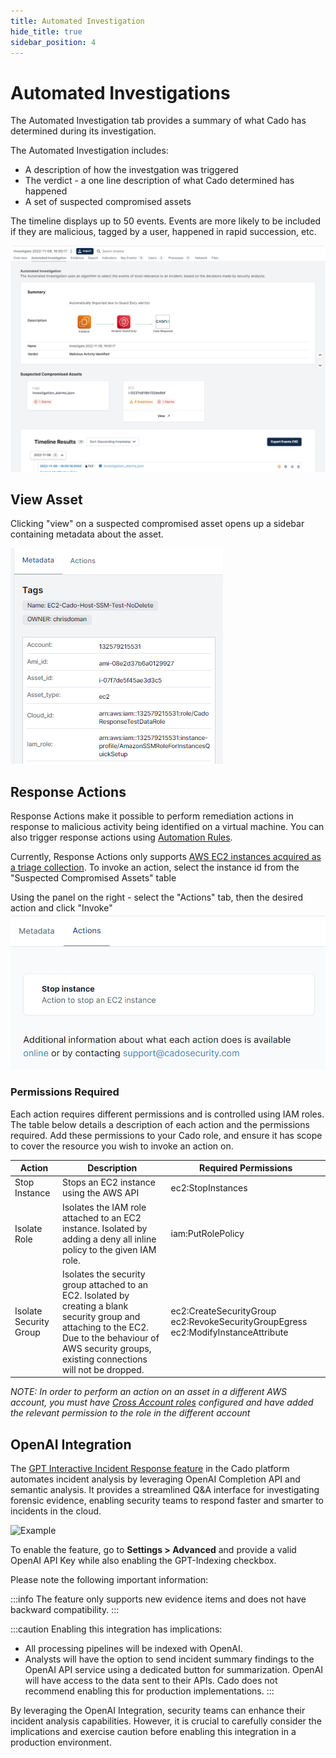 ```yaml
---
title: Automated Investigation
hide_title: true
sidebar_position: 4
---
```


# Automated Investigations

The Automated Investigation tab provides a summary of what Cado has determined during its investigation.

The Automated Investigation includes:
* A description of how the investgation was triggered
* The verdict - a one line description of what Cado determined has happened
* A set of suspected compromised assets

The timeline displays up to 50 events. Events are more likely to be included if they are malicious, tagged by a user, happened in rapid succession, etc.

![Automated Investigation](/img/automated-investigation.png)

## View Asset

Clicking "view" on a suspected compromised asset opens up a sidebar containing metadata about the asset.

![Metadata Sidebar](/img/metadata-sidebar.png)

## Response Actions

Response Actions make it possible to perform remediation actions in response to malicious activity being identified on a virtual machine. You can also trigger response actions using [Automation Rules](../discovery-import/automation.md).

Currently, Response Actions only supports [AWS EC2 instances acquired as a triage collection](../discovery-import/import/aws/aws-ec2.md#triage-capture). To invoke an action, select the instance id from the "Suspected Compromised Assets" table

Using the panel on the right - select the "Actions" tab, then the desired action and click "Invoke"
![Actions](/img/actions-tab.png)

### Permissions Required
Each action requires different permissions and is controlled using IAM roles. The table below details a description of each action and the permissions required. Add these permissions to your Cado role, and ensure it has scope to cover the resource you wish to invoke an action on.

| Action | Description | Required Permissions
| -------- | ----------- | ----------|
| Stop Instance | Stops an EC2 instance using the AWS API | ec2:StopInstances |
| Isolate Role | Isolates the IAM role attached to an EC2 instance. Isolated by adding a deny all inline policy to the given IAM role. | iam:PutRolePolicy |
| Isolate Security Group | Isolates the security group attached to an EC2. Isolated by creating a blank security group and attaching to the EC2. Due to the behaviour of AWS security groups, existing connections will not be dropped. | ec2:CreateSecurityGroup ec2:RevokeSecurityGroupEgress ec2:ModifyInstanceAttribute |

*NOTE: In order to perform an action on an asset in a different AWS account, you must have [Cross Account roles](/cado-response/deploy/aws/iam/cross-account-creation.md) configured and have added the relevant permission to the role in the different account*



## OpenAI Integration

The [GPT Interactive Incident Response feature](https://www.cadosecurity.com/cado-gpt-3-interactive-incident-response/) in the Cado platform automates incident analysis by leveraging OpenAI Completion API and semantic analysis. It provides a streamlined Q&A interface for investigating forensic evidence, enabling security teams to respond faster and smarter to incidents in the cloud.

![Example](https://www.cadosecurity.com/wp-content/uploads/image6-19.png)

To enable the feature, go to **Settings > Advanced** and provide a valid OpenAI API Key while also enabling the GPT-Indexing checkbox.

Please note the following important information:

:::info
The feature only supports new evidence items and does not have backward compatibility.
:::

:::caution
Enabling this integration has implications:
- All processing pipelines will be indexed with OpenAI.
- Analysts will have the option to send incident summary findings to the OpenAI API service using a dedicated button for summarization.
OpenAI will have access to the data sent to their APIs. Cado does not recommend enabling this for production implementations.
:::

By leveraging the OpenAI Integration, security teams can enhance their incident analysis capabilities. However, it is crucial to carefully consider the implications and exercise caution before enabling this integration in a production environment.